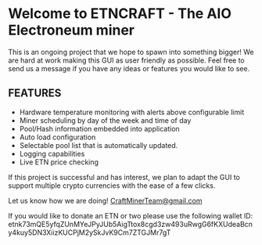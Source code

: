 # Welcome to ETNCRAFT - The AIO Electroneum miner 

This is an ongoing project that we hope to spawn into something bigger!
We are hard at work making this GUI as user friendly as possible.
Feel free to send us a message if you have any ideas or features you would like to see.

## FEATURES
* Hardware temperature monitoring with alerts above configurable limit
* Miner scheduling by day of the week and time of day
* Pool/Hash information embedded into application
* Auto load configuration
* Selectable pool list that is automatically updated.
* Logging capabilities
* Live ETN price checking

If this project is successful and has interest, we plan to adapt the GUI to support multiple crypto currencies with the ease of a few clicks.

Let us know how we are doing! CraftMinerTeam@gmail.com

If you would like to donate an ETN or two please use the following wallet ID:
etnk73mQE5yfqZUnMYeJPyJUb5AigTtox8cgd3zw493uRwgG6fKXUdeaBcny4kuy5DN3XiizKUCPjM2ySkJvK9Cm7ZTGJMr7gT
